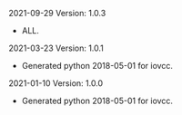 2021-09-29 Version: 1.0.3
- ALL.

2021-03-23 Version: 1.0.1
- Generated python 2018-05-01 for iovcc.

2021-01-10 Version: 1.0.0
- Generated python 2018-05-01 for iovcc.

